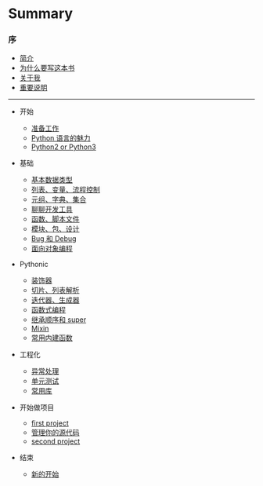 # Summary

### 序

* [简介](README.md)
* [为什么要写这本书](introductory/why.md)
* [关于我](introductory/about.md)
* [重要说明](introductory/warning.md)

---

* 开始
    * [准备工作](chapter-1/attitude.md)
    * [Python 语言的魅力](chapter-1/charm.md)
    * [Python2 or Python3](chapter-1/Python2or3.md)

* 基础
    * [基本数据类型](chapter-2/basic_type.md)
    * [列表、变量、流程控制](chapter-2/variables.md)
    * [元组、字典、集合](chapter-2/tuple_dict.md)
    * [聊聊开发工具](chapter-2/dev_tool.md)
    * [函数、脚本文件](chapter-2/function.md)
    * [模块、包、设计](chapter-2/module.md)
    * [Bug 和 Debug](chapter-2/debug.md)
    * [面向对象编程](chapter-2/oop.md)

* Pythonic
    * [装饰器](chapter-3/decorater.md)
    * [切片、列表解析](chapter-3/list_comprehension.md)
    * [迭代器、生成器](#)
    * [函数式编程](chapter-3/fp.md)
    * [继承顺序和 super](chapter-3/mro.md)
    * [Mixin](chapter-3/mixin.md)
    * [常用内建函数](#)

* 工程化
    * [异常处理](#)
    * [单元测试](#)
    * [常用库](#)

* 开始做项目
    * [first project](#)
    * [管理你的源代码](#)
    * [second project](#)

* 结束
    * [新的开始](#)
